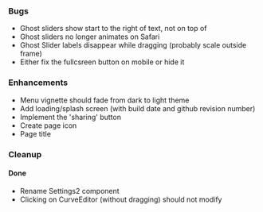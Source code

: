 ### Bugs
- Ghost sliders show start to the right of text, not on top of
- Ghost sliders no longer animates on Safari
- Ghost Slider labels disappear while dragging (probably scale outside frame)
- Either fix the fullcsreen button on mobile or hide it

### Enhancements
- Menu vignette should fade from dark to light theme
- Add loading/splash screen (with build date and github revision number)
- Implement the 'sharing' button
- Create page icon
- Page title

### Cleanup


#### Done
- Rename Settings2 component
- Clicking on CurveEditor (without dragging) should not modify
